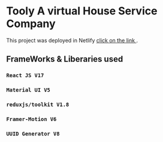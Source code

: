 # Tooly A virtual House Service Company

This project was deployed in Netlify [click on the link ](https://tooly-gear.netlify.app).

## FrameWorks & Liberaries used

### `React JS V17`

### `Material UI V5`

### `reduxjs/toolkit V1.8`

### `Framer-Motion V6`

### `UUID Generator V8`
